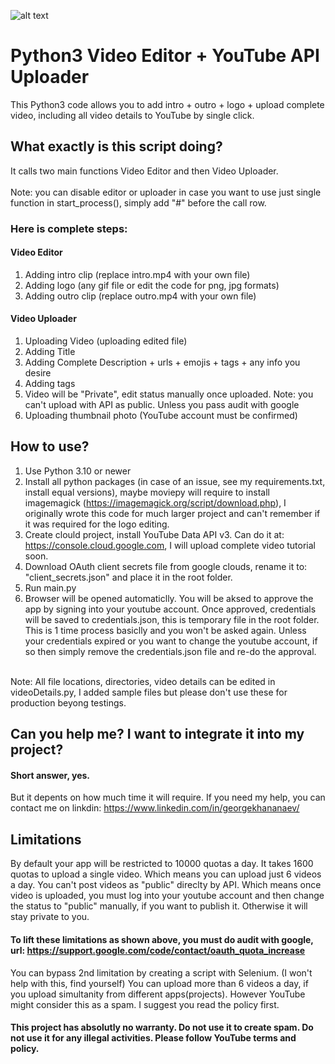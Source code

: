 ![alt text](http://repository-images.githubusercontent.com/517701519/e88551b1-0411-4113-8bde-beff910047a9)

# Python3 Video Editor + YouTube API Uploader
This Python3 code allows you to add intro + outro + logo + upload complete video, including all video details to YouTube by single click.

## What exactly is this script doing?
It calls two main functions Video Editor and then Video Uploader.  
<br/> 
Note: you can disable editor or uploader in case you want to use just single function in start_process(), simply add "#" before the call row.

### Here is complete steps:
#### Video Editor
1.  Adding intro clip (replace intro.mp4 with your own file)
2.  Adding logo (any gif file or edit the code for png, jpg formats)
3.  Adding outro clip (replace outro.mp4 with your own file)

#### Video Uploader
1.  Uploading Video (uploading edited file)
2.  Adding Title
3.  Adding Complete Description + urls + emojis + tags + any info you desire
4.  Adding tags
5.  Video will be "Private", edit status manually once uploaded. Note: you can't upload with API as public. Unless you pass audit with google
6.  Uploading thumbnail photo (YouTube account must be confirmed)


## How to use?
1. Use Python 3.10 or newer
2. Install all python packages (in case of an issue, see my requirements.txt, install equal versions), maybe moviepy will require to install imagemagick (https://imagemagick.org/script/download.php), I originally wrote this code for much larger project and can't remember if it was required for the logo editing.
3. Create clould project, install YouTube Data API v3. Can do it at: https://console.cloud.google.com, I will upload complete video tutorial soon.
4. Download OAuth client secrets file from google clouds, rename it to: "client_secrets.json" and place it in the root folder.
5. Run main.py
6. Browser will be opened automaticlly. You will be aksed to approve the app by signing into your youtube account. Once approved, credentials will be saved to credentials.json, this is temporary file in the root folder. This is 1 time process basiclly and you won't be asked again. Unless your credentials expired or you want to change the youtube account, if so then simply remove the credentials.json file and re-do the approval.
<br/>
Note: All file locations, directories, video details can be edited in videoDetails.py, I added sample files but please don't use these for production beyong testings.

## Can you help me? I want to integrate it into my project?
#### Short answer, yes. 
But it depents on how much time it will require. If you need my help, you can contact me on linkdin: https://www.linkedin.com/in/georgekhananaev/

## Limitations
By default your app will be restricted to 10000 quotas a day. It takes 1600 quotas to upload a single video. Which means you can upload just 6 videos a day.
You can't post videos as "public" direclty by API. Which means once video is uploaded, you must log into your youtube account and then change the status to "public" manually, if you want to publish it. Otherwise it will stay private to you.
#### To lift these limitations as shown above, you must do audit with google, url: https://support.google.com/code/contact/oauth_quota_increase
You can bypass 2nd limitation by creating a script with Selenium. (I won't help with this, find yourself)
You can upload more than 6 videos a day, if you upload simultanity from different apps(projects). However YouTube might consider this as a spam. I suggest you read the policy first.

#### This project has absolutly no warranty. Do not use it to create spam. Do not use it for any illegal activities. Please follow YouTube terms and policy.
